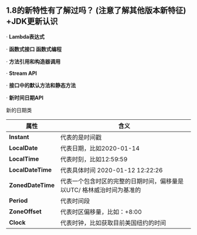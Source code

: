 ## 1.8的新特性有了解过吗？   (注意了解其他版本新特征) +JDK更新认识

·    **Lambda表达式**

·    **函数式接口 函数式编程**

·    **方法引用和构造器调用**

·    **Stream API**

·    **接口中的默认方法和静态方法**

·    **新时间日期API**

新的日期类

| **属性**          | **含义**                                                     |
| ----------------- | ------------------------------------------------------------ |
| **Instant**       | 代表的是时间戳                                               |
| **LocalDate**     | 代表日期，比如2020-01-14                                     |
| **LocalTime**     | 代表时刻，比如12:59:59                                       |
| **LocalDateTime** | 代表具体时间 2020-01-12 12:22:26                             |
| **ZonedDateTime** | 代表一个包含时区的完整的日期时间，偏移量是以UTC/ 格林威治时间为基准的 |
| **Period**        | 代表时间段                                                   |
| **ZoneOffset**    | 代表时区偏移量，比如：+8:00                                  |
| **Clock**         | 代表时钟，比如获取目前美国纽约的时间                         |